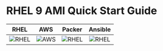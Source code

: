 # RHEL 9 AMI Quick Start Guide

 RHEL                      | AWS                   | Packer                  | Ansible
:-------------------------:|:-------------------------:|:-------------------------:|:-------------------------:
![RHEL](https://developers.redhat.com/sites/default/files/inline-images/2022_RHEL_Get_StartedonRHEL%402x.png)|![AWS](https://aws.amazon.com/?nc2=h_lg)|![RHEL](https://developers.redhat.com/sites/default/files/inline-images/2022_RHEL_Get_StartedonRHEL%402x.png)|![RHEL](https://developers.redhat.com/sites/default/files/inline-images/2022_RHEL_Get_StartedonRHEL%402x.png)